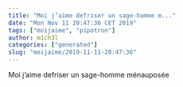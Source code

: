 ```yaml
---
title: "Moi j’aime defriser un sage-homme m..."
date: "Mon Nov 11 20:47:36 CET 2019"
tags: ["moijaime", "pipotron"]
author: m1ch3l
categories: ["generated"]
slug: "moijaime/2019-11-11-20:47:36"
---
```


Moi j’aime defriser un sage-homme ménauposée
